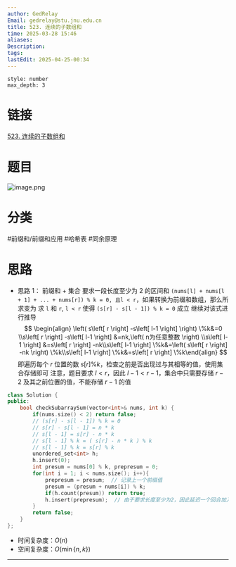 ```yaml
---
author: GedRelay
Email: gedrelay@stu.jnu.edu.cn
title: 523. 连续的子数组和
time: 2025-03-28 15:46
aliases: 
Description: 
tags: 
lastEdit: 2025-04-25-00:34
---
```


```toc
style: number
max_depth: 3
```

# 链接
[523. 连续的子数组和](https://leetcode.cn/problems/continuous-subarray-sum/) 

# 题目
![image.png](https://ged-pic-bed.oss-cn-guangzhou.aliyuncs.com/img/202503281547259.png)


# 分类
#前缀和/前缀和应用 #哈希表 #同余原理 

# 思路
- 思路 1：
前缀和 + 集合
要求一段长度至少为 2 的区间和 `(nums[l] + nums[l + 1] + ... + nums[r]) % k = 0, 且l < r`，如果转换为前缀和数组，那么所求变为
求 `l` 和 `r`, `l < r` 使得 `(s[r] - s[l - 1]) % k = 0` 成立
继续对该式进行推导
$$
\begin{align} \left( s\left[ r \right] -s\left[ l-1 \right] \right) \%k&=0 \\s\left[ r \right] -s\left[ l-1 \right] &=nk,\left( n为任意整数 \right) \\s\left[ l-1 \right] &=s\left[ r \right] -nk\\s\left[ l-1 \right] \%k&=\left( s\left[ r \right] -nk \right) \%k\\s\left[ l-1 \right] \%k&=s\left[ r \right] \%k\end{align} 
$$
即遍历每个 ${r }$ 位置的数 ${s\left[ r \right]\%k  }$，检查之前是否出现过与其相等的值，使用集合存储即可
注意，题目要求 ${l<r }$，因此 ${l-1<r-1 }$，集合中只需要存储 ${r-2 }$ 及其之前位置的值，不能存储 ${r-1 }$ 的值

```cpp
class Solution {
public:
    bool checkSubarraySum(vector<int>& nums, int k) {
        if(nums.size() < 2) return false;
        // (s[r] - s[l - 1]) % k = 0
        // s[r] - s[l - 1] = n * k
        // s[l - 1] = s[r] - n * k
        // s[l - 1] % k = ( s[r] - n * k ) % k
        // s[l - 1] % k = s[r] % k
        unordered_set<int> h;
        h.insert(0);
        int presum = nums[0] % k, prepresum = 0;
        for(int i = 1; i < nums.size(); i++){
            prepresum = presum;  // 记录上一个前缀值
            presum = (presum + nums[i]) % k;
            if(h.count(presum)) return true;
            h.insert(prepresum);  // 由于要求长度至少为2，因此延迟一个回合加入集合
        }
        return false;
    }
};
```


- 时间复杂度：${O\left( n \right)  }$ 
- 空间复杂度：${O\left( \min\{ n, k \}  \right)  }$ 


---

